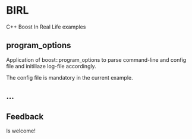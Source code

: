 # BIRL
C++ Boost In Real Life examples

## program_options

Application of boost::program_options to parse command-line and config file and initiliaze log-file accordingly.

The config file is mandatory in the current example.

## ...

## Feedback

Is welcome!
